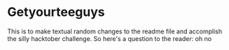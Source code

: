 # Getyourteeguys
This is to make textual random changes to the readme file and accomplish the silly hacktober challenge.
So here's a question to the reader: 
oh no
